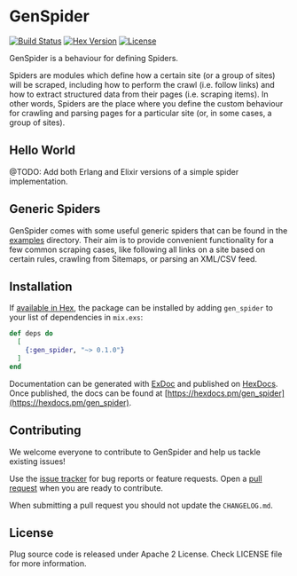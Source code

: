 # GenSpider

[![Build Status](https://img.shields.io/travis/sntran/gen_spider/master.svg)](https://travis-ci.org/sntran/gen_spider)
[![Hex Version](https://img.shields.io/hexpm/v/gen_spider.svg)](https://hex.pm/packages/gen_spider)
[![License](https://img.shields.io/github/license/sntran/gen_spider.svg)](https://choosealicense.com/licenses/apache-2.0/)

<!-- MDOC !-->
GenSpider is a behaviour for defining Spiders.

Spiders are modules which define how a certain site (or a group of sites) will
be scraped, including how to perform the crawl (i.e. follow links) and how to
extract structured data from their pages (i.e. scraping items). In other words,
Spiders are the place where you define the custom behaviour for crawling and
parsing pages for a particular site (or, in some cases, a group of sites).

## Hello World

@TODO: Add both Erlang and Elixir versions of a simple spider implementation.

## Generic Spiders

GenSpider comes with some useful generic spiders that can be found in the
[examples](examples) directory. Their aim is to provide convenient functionality
for a few common scraping cases, like following all links on a site based on
certain rules, crawling from Sitemaps, or parsing an XML/CSV feed.

<!-- MDOC !-->

## Installation

If [available in Hex](https://hex.pm/docs/publish), the package can be installed
by adding `gen_spider` to your list of dependencies in `mix.exs`:

```elixir
def deps do
  [
    {:gen_spider, "~> 0.1.0"}
  ]
end
```

Documentation can be generated with [ExDoc](https://github.com/elixir-lang/ex_doc)
and published on [HexDocs](https://hexdocs.pm). Once published, the docs can
be found at [https://hexdocs.pm/gen_spider](https://hexdocs.pm/gen_spider).

## Contributing

We welcome everyone to contribute to GenSpider and help us tackle existing issues!

Use the [issue tracker][issues] for bug reports or feature requests. Open a [pull request][pulls] when you are ready to contribute.

When submitting a pull request you should not update the `CHANGELOG.md`.

## License

Plug source code is released under Apache 2 License.
Check LICENSE file for more information.

  [issues]: https://github.com/sntran/gen_spider/issues
  [pulls]: https://github.com/sntran/gen_spider/pulls
